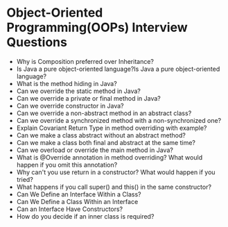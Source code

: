 # Object-Oriented Programming(OOPs) Interview Questions
- Why is Composition preferred over Inheritance?  
- Is Java a pure object-oriented language?Is Java a pure object-oriented language?
- What is the method hiding in Java?
- Can we override the static method in Java?
- Can we override a private or final method in Java?
- Can we override constructor in Java?
- Can we override a non-abstract method in an abstract class?
- Can we override a synchronized method with a non-synchronized one?
- Explain Covariant Return Type in method overriding with example?
- Can we make a class abstract without an abstract method?
- Can we make a class both final and abstract at the same time?
- Can we overload or override the main method in Java?
- What is @Override annotation in method overriding? What would happen if you omit this annotation?
- Why can't you use return in a constructor? What would happen if you tried?
- What happens if you call super() and this() in the same constructor?
- Can We Define an Interface Within a Class?
- Can We Define a Class Within an Interface
- Can an Interface Have Constructors?
- How do you decide if an inner class is required?